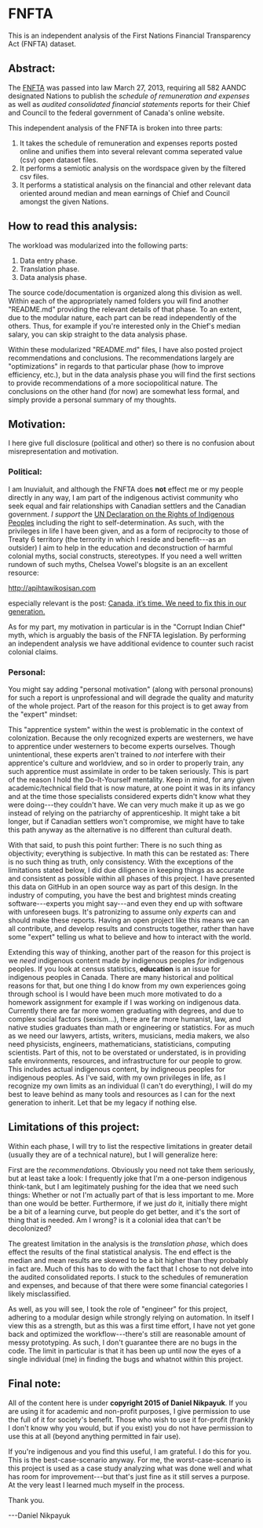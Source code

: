 FNFTA
=====

This is an independent analysis of the First Nations Financial Transparency Act (FNFTA) dataset.

## Abstract:

The [FNFTA](http://www.aadnc-aandc.gc.ca/eng/1322056355024/1322060287419?utm\_source=transparency&utm\_medium=url)
was passed into law March 27, 2013, requiring all 582 AANDC designated Nations to publish the *schedule of remuneration and expenses*
as well as *audited consolidated financial statements* reports for their Chief and Council to the
federal government of Canada's online website.

This independent analysis of the FNFTA is broken into three parts:

1. It takes the schedule of remuneration and expenses reports posted online and unifies them into several relevant
comma seperated value (csv) open dataset files.
2. It performs a semiotic analysis on the wordspace given by the filtered csv files.
3. It performs a statistical analysis on the financial and other relevant data oriented around median and mean
earnings of Chief and Council amongst the given Nations.

## How to read this analysis:

The workload was modularized into the following parts:

1. Data entry phase.
2. Translation phase.
3. Data analysis phase.

The source code/documentation is organized along this division as well. Within each of the appropriately named folders
you will find another "README.md" providing the relevant details of that phase. To an extent, due to the modular
nature, each part can be read independently of the others. Thus, for example if you're interested only in the
Chief's median salary, you can skip straight to the data analysis phase.

Within these modularized "README.md" files, I have also posted project recommendations and conclusions. The recommendations
largely are "optimizations" in regards to that particular phase (how to improve efficiency, etc.), but in the data analysis
phase you will find the first sections to provide recommendations of a more sociopolitical nature. The conclusions on
the other hand (for now) are somewhat less formal, and simply provide a personal summary of my thoughts.

## Motivation:

I here give full disclosure (political and other) so there is no confusion about misrepresentation and motivation.

### Political:

I am Inuvialuit, and although the FNFTA does **not** effect me or my people directly in any way, I am part of the indigenous
activist community who seek equal and fair relationships with Canadian settlers and the Canadian government.
*I support* the [UN Declaration on the Rights of Indigenous Peoples](http://www.un.org/esa/socdev/unpfii/documents/DRIPS\_en.pdf)
including the right to self-determination. As such, with the privileges in life I have been given, and as a form of
reciprocity to those of Treaty 6 territory (the terrority in which I reside and benefit---as an outsider) I aim
to help in the education and deconstruction of harmful colonial myths, social constructs, stereotypes. If you need
a well written rundown of such myths, Chelsea Vowel's blogsite is an an excellent resource:

http://apihtawikosisan.com

especially relevant is the post: [Canada, it’s time. We need to fix this in our generation.](http://apihtawikosisan.com/2012/12/canada-its-time-we-need-to-fix-this-in-our-generation/)

As for my part, my motivation in particular is in the "Corrupt Indian Chief" myth, which is arguably the basis of the
FNFTA legislation. By performing an independent analysis we have additional evidence to counter such racist colonial claims.

### Personal:

You might say adding "personal motivation" (along with personal pronouns) for such a report is unprofessional and will degrade
the quality and maturity of the whole project.  Part of the reason for this project is to get away from the "expert" mindset:

This "apprentice system" within the west is problematic in the context of colonization. Because the only recognized experts
are westerners, we have to apprentice under westerners to become experts ourselves. Though unintentional, these experts aren't
trained to *not* interfere with their apprentice's culture and worldview, and so in order to properly train, any such apprentice
must assimilate in order to be taken seriously. This is part of the reason I hold the Do-It-Yourself mentality. Keep in mind,
for any given academic/technical field that is now mature, at one point it was in its infancy and at the time those specialists
considered experts didn't know what they were doing---they couldn't have. We can very much make it up as we go instead of
relying on the patriarchy of apprenticeship. It might take a bit longer, but if Canadian settlers won't compromise,
we might have to take this path anyway as the alternative is no different than cultural death.

With that said, to push this point further: There is no such thing as objectivity; everything is subjective. In math this can be
restated as: There is no such thing as truth, only consistency. With the exceptions of the limitations stated below, I did due
diligence in keeping things as accurate and consistent as possible within all phases of this project. I have presented this data
on GitHub in an open source way as part of this design. In the industry of computing, you have the best and brightest minds creating
software---experts you might say---and even they end up with software with unforeseen bugs. It's patronizing to assume only *experts*
can and should make these reports. Having an open project like this means we can all contribute, and develop results and constructs
together, rather than have some "expert" telling us what to believe and how to interact with the world.

Extending this way of thinking, another part of the reason for this project is we *need* indigenous content made *by* indigenous
peoples *for* indigenous peoples. If you look at census statistics, **education** is an issue for indigenous peoples in Canada.
There are many historical and political reasons for that, but one thing I do know from my own experiences going through
school is I would have been much more motivated to do a homework assignment for example if I was working on indigenous data.
Currently there are far more women graduating with degrees, and due to complex social factors (sexism...), there are far more
humanist, law, and native studies graduates than math or engineering or statistics. For as much as we need our lawyers, artists,
writers, musicians, media makers, we also need physicists, engineers, mathematicians, statisticians, computing scientists.
Part of this, not to be overstated or understated, is in providing safe environments, resources, and infrastructure for
our people to grow. This includes actual indigenous content, by indigneous peoples for indigenous peoples. As I've said,
with my own privileges in life, as I recognize my own limits as an individual (I can't do everything), I will do my best to
leave behind as many tools and resources as I can for the next generation to inherit. Let that be my legacy if nothing else.

## Limitations of this project:

Within each phase, I will try to list the respective limitations in greater detail (usually they are of a technical
nature), but I will generalize here:

First are the *recommendations*. Obviously you need not take them seriously, but at least take a look: I frequently
joke that I'm a one-person indigenous think-tank, but I am legitimately pushing for the idea that we need such things:
Whether or not I'm actually part of that is less important to me. More than one would be better. Furthermore, if we just
*do* it, initially there might be a bit of a learning curve, but people do get better, and it's the sort of thing that
is needed. Am I wrong? is it a colonial idea that can't be decolonized?

The greatest limitation in the analysis is the *translation phase*, which does effect the results of the final statistical
analysis. The end effect is the median and mean results are skewed to be a bit higher than they probably in fact are.
Much of this has to do with the fact that I chose to not delve into the audited consolidated reports. I stuck to the
schedules of remuneration and expenses, and because of that there were some financial categories I likely misclassified.

As well, as you will see, I took the role of "engineer" for this project, adhering to a modular design while strongly
relying on automation. In itself I view this as a strength, but as this was a first time effort, I have not yet gone
back and optimized the workflow---there's still are reasonable amount of messy prototyping. As such, I don't guarantee
there are no bugs in the code. The limit in particular is that it has been up until now the eyes of a single individual
(me) in finding the bugs and whatnot within this project.

## Final note:

All of the content here is under **copyright 2015 of Daniel Nikpayuk**. If you are using it for academic and non-profit purposes,
I give permission to use the full of it for society's benefit. Those who wish to use it for-profit (frankly I don't know
why you would, but if you exist) you do not have permission to use this at all (beyond anything permitted in fair use).

If you're indigenous and you find this useful, I am grateful. I do this for you. This is the best-case-scenario anyway.
For me, the worst-case-scenario is this project is used as a case study analyzing what was done well and what has room for
improvement---but that's just fine as it still serves a purpose. At the very least I learned much myself in the process.

Thank you.

---Daniel Nikpayuk
